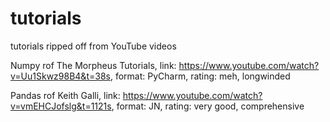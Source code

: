 # tutorials
tutorials ripped off from YouTube videos

Numpy rof The Morpheus Tutorials, link: https://www.youtube.com/watch?v=Uu1Skwz98B4&t=38s, format: PyCharm, rating: meh, longwinded

Pandas rof Keith Galli, link: https://www.youtube.com/watch?v=vmEHCJofslg&t=1121s, format: JN, rating: very good, comprehensive
